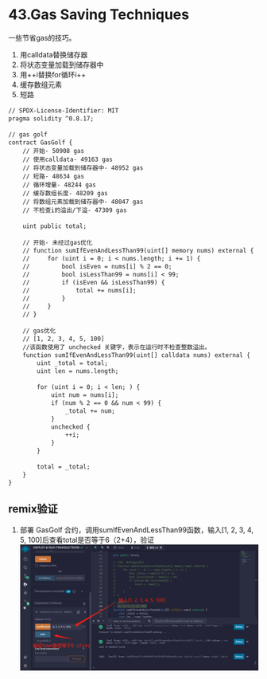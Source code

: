# 43.Gas Saving Techniques
一些节省gas的技巧。

1. 用calldata替换储存器
2. 将状态变量加载到储存器中
3. 用++i替换for循环i++
4. 缓存数组元素
5. 短路

```solidity
// SPDX-License-Identifier: MIT
pragma solidity ^0.8.17;

// gas golf
contract GasGolf {
    // 开始- 50908 gas
    // 使用calldata- 49163 gas
    // 将状态变量加载到储存器中- 48952 gas
    // 短路- 48634 gas
    // 循环增量- 48244 gas
    // 缓存数组长度- 48209 gas
    // 将数组元素加载到储存器中- 48047 gas
    // 不检查i的溢出/下溢- 47309 gas

    uint public total;

    // 开始- 未经过gas优化
    // function sumIfEvenAndLessThan99(uint[] memory nums) external {
    //     for (uint i = 0; i < nums.length; i += 1) {
    //         bool isEven = nums[i] % 2 == 0;
    //         bool isLessThan99 = nums[i] < 99;
    //         if (isEven && isLessThan99) {
    //             total += nums[i];
    //         }
    //     }
    // }

    // gas优化
    // [1, 2, 3, 4, 5, 100]
    //该函数使用了 unchecked 关键字，表示在运行时不检查整数溢出。
    function sumIfEvenAndLessThan99(uint[] calldata nums) external {
        uint _total = total;
        uint len = nums.length;

        for (uint i = 0; i < len; ) {
            uint num = nums[i];
            if (num % 2 == 0 && num < 99) {
                _total += num;
            }
            unchecked {
                ++i;
            }
        }

        total = _total;
    }
}
```

## remix验证
1. 部署 GasGolf 合约，调用sumIfEvenAndLessThan99函数，输入[1, 2, 3, 4, 5, 100]后查看total是否等于6（2+4），验证
![43-1.jpg](img/43-1.jpg)
